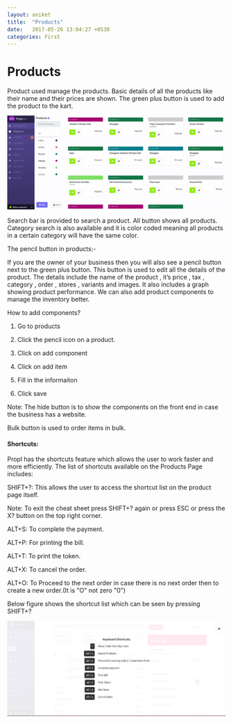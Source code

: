 ```yaml
---
layout: aniket
title:  "Products"
date:   2017-05-26 13:04:27 +0530
categories: First
---
```


# Products

Product used manage the products.
Basic details of all the products like their name and their prices are shown.
The green plus button is used to add the product to the kart.

![alt text](/images/products.png)

Search bar is provided to search a product.
All button shows all products.
Category search is also available and it is color coded meaning all products in a certain category will have the same color.

The pencil button in products:-

If you are the owner of your business then you will also see a pencil button next to the green plus button.
This button is used to edit all the details of the product.
The details include the name of the product , it’s price , tax , category , order , stores , variants and images.
It also includes a graph showing product performance.
 We can also add product components to manage the inventory better.


How to add components?

1.  Go to products

2.  Click the pencil icon on a product.

3.  Click on add component

4.  Click on add item

5.  Fill in the informaiton

6.  Click save

Note: The hide button is to show the components on the front end in case the business has a website.

Bulk button is used to order items in bulk.


#### Shortcuts: ####


Propl has the shortcuts feature which allows the user to work faster and more efficiently. The list of shortcuts available on the Products Page includes:

SHIFT+?: This allows the user to access the shortcut list on the product page itself.

Note: To exit the cheat sheet press SHIFT+? again or press ESC or press the X? button on the top right corner.

ALT+S: To complete the payment.

ALT+P: For printing the bill.

ALT+T: To print the token.

ALT+X: To cancel the order.

ALT+O: To Proceed to the next order in case there is no next order then to create a new order.(It is "O" not zero "0")

Below figure shows the shortcut list which can be seen by pressing SHIFT+?


![alt text](/images/shortcutList.png)
